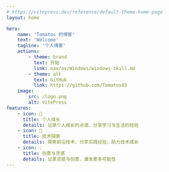 ```yaml
---
# https://vitepress.dev/reference/default-theme-home-page
layout: home

hero:
    name: 'Tomatos 的博客'
    text: 'Welcome'
    tagline: '个人博客'
    actions:
        - theme: brand
          text: 开始
          link: nav/os/Windows/windows-skill.md
        - theme: alt
          text: GitHub
          link: https://github.com/Tomatos03
    image:
        src: /logo.png
        alt: VitePress
features:
    - icon: 🌱
      title: 个人成长
      details: 记录个人成长的点滴，分享学习与生活的经验
    - icon: 🚀
      title: 技术探索
      details: 探索前沿技术，分享实践经验，助力技术成长
    - icon: 💡
      title: 创意与灵感
      details: 记录灵感与创意，激发更多可能性
---
```

